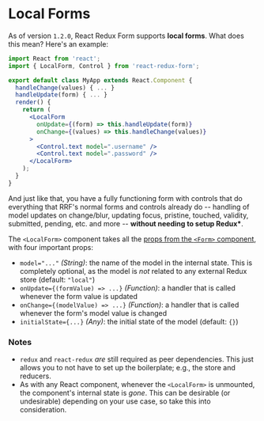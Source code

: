 # Local Forms

As of version `1.2.0`, React Redux Form supports **local forms**. What does this mean? Here's an example:

```jsx
import React from 'react';
import { LocalForm, Control } from 'react-redux-form';

export default class MyApp extends React.Component {
  handleChange(values) { ... }
  handleUpdate(form) { ... }
  render() {
    return (
      <LocalForm
        onUpdate={(form) => this.handleUpdate(form)}
        onChange={(values) => this.handleChange(values)}
      >
        <Control.text model=".username" />
        <Control.text model=".password" />
      </LocalForm>
    );
  }
}
```

And just like that, you have a fully functioning form with controls that do everything that RRF's normal forms and controls already do -- handling of model updates on change/blur, updating focus, pristine, touched, validity, submitted, pending, etc. and more -- **without needing to setup Redux\***.

The `<LocalForm>` component takes all the [props from the `<Form>` component](../api/Form.md), with four important props:

- `model="..."` _(String)_: the name of the model in the internal state. This is completely optional, as the model is _not_ related to any external Redux store (default: `"local"`)
- `onUpdate={(formValue) => ...}` _(Function)_: a handler that is called whenever the form value is updated
- `onChange={(modelValue) => ...}` _(Function)_: a handler that is called whenever the form's model value is changed
- `initialState={...}` _(Any)_: the initial state of the model (default: `{}`)

### Notes
- `redux` and `react-redux` _are_ still required as peer dependencies. This just allows you to not have to set up the boilerplate; e.g., the store and reducers.
- As with any React component, whenever the `<LocalForm>` is unmounted, the component's internal state is _gone_. This can be desirable (or undesirable) depending on your use case, so take this into consideration.
